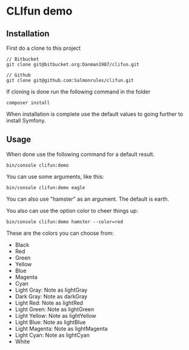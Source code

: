 # CLIfun demo
 
## Installation
  First do a clone to this project
  
  ```
  // Bitbucket
  git clone git@bitbucket.org:Danman1987/clifun.git
  
  // Github
  git clone git@github.com:Salmonrules/clifun.git
  ```
  
  If cloning is done run the following command in the folder
  
  ```
  composer install
  ```
  
  When installation is complete use the default values to going further to install Symfony.
  
## Usage
  
  When done use the following command for a default result.
  
  ```
  bin/console clifun:demo
  ```
  
  You can use some arguments, like this:
  
  ```
  bin/console clifun:demo eagle
  ```
  
  You can also use "hamster" as an argument. The default is earth.
  
  You also can use the option color to cheer things up:
  
  ```
  bin/console clifun:demo hamster --color=red
  ```
  
  These are the colors you can choose from:
  
 - Black
 - Red
 - Green
 - Yellow
 - Blue
 - Magenta
 - Cyan
 - Light Gray: Note as lightGray
 - Dark Gray: Note as darkGray
 - Light Red: Note as lightRed
 - Light Green: Note as lightGreen
 - Light Yellow: Note as lightYellow
 - Light Blue: Note as lightBlue
 - Light Magenta: Note as lightMagenta
 - Light Cyan: Note as lightCyan
 - White
